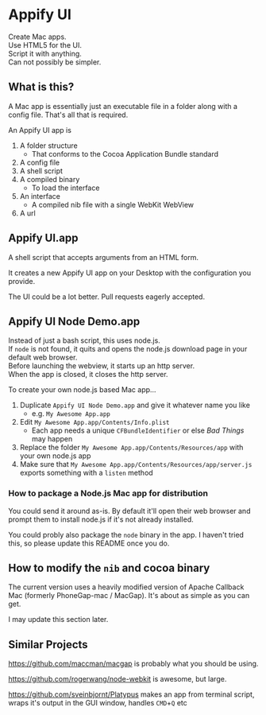 Appify UI
=========

Create Mac apps.  
Use HTML5 for the UI.  
Script it with anything.  
Can not possibly be simpler.


What is this?
-------------
A Mac app is essentially just an executable file in a folder along with a config file.
That's all that is required.

An Appify UI app is

1. A folder structure
    * That conforms to the Cocoa Application Bundle standard
2. A config file
3. A shell script
4. A compiled binary  
    * To load the interface
5. An interface  
    * A compiled nib file with a single WebKit WebView
6. A url


Appify UI.app
-------------
A shell script that accepts arguments from an HTML form.

It creates a new Appify UI app on your Desktop with the configuration you provide.

The UI could be a lot better. Pull requests eagerly accepted.


Appify UI Node Demo.app
-----------------------
Instead of just a bash script, this uses node.js.  
If `node` is not found, it quits and opens the node.js download page in your default web browser.  
Before launching the webview, it starts up an http server.  
When the app is closed, it closes the http server.

To create your own node.js based Mac app...

1. Duplicate `Appify UI Node Demo.app` and give it whatever name you like
    * e.g. `My Awesome App.app`
2. Edit `My Awesome App.app/Contents/Info.plist`
    * Each app needs a unique `CFBundleIdentifier` or else *Bad Things* may happen
3. Replace the folder `My Awesome App.app/Contents/Resources/app` with your own node.js app
4. Make sure that `My Awesome App.app/Contents/Resources/app/server.js` exports something with a `listen` method


### How to package a Node.js Mac app for distribution

You could send it around as-is. By default it'll open their web browser and prompt them to install node.js if it's not already installed.

You could probly also package the `node` binary in the app. I haven't tried this, so please update this README once you do.



How to modify the `nib` and cocoa binary
----------------------------------------
The current version uses a heavily modified version of Apache Callback Mac (formerly PhoneGap-mac / MacGap).
It's about as simple as you can get.

I may update this section later.




Similar Projects
----------------

https://github.com/maccman/macgap is probably what you should be using.

https://github.com/rogerwang/node-webkit is awesome, but large.

https://github.com/sveinbjornt/Platypus makes an app from terminal script, wraps it's output in the GUI window, handles `CMD`+`Q` etc
